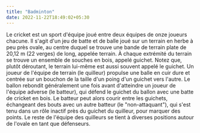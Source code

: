 ```yaml
---
title: "Badminton"
date: 2022-11-22T18:49:02+05:30
---
```


Le cricket est un sport d'équipe joué entre deux équipes de onze joueurs chacune. Il s'agit d'un jeu de batte et de balle joué sur un terrain en herbe à peu près ovale, au centre duquel se trouve une bande de terrain plate de 20,12 m (22 verges) de long, appelée terrain. À chaque extrémité du terrain se trouve un ensemble de souches en bois, appelé guichet. Notez que, plutôt déroutant, le terrain lui-même est aussi souvent appelé le guichet. Un joueur de l'équipe de terrain (le quilleur) propulse une balle en cuir dure et centrée sur un bouchon de la taille d'un poing d'un guichet vers l'autre. Le ballon rebondit généralement une fois avant d'atteindre un joueur de l'équipe adverse (le batteur), qui défend le guichet du ballon avec une batte de cricket en bois. Le batteur peut alors courir entre les guichets, échangeant des bouts avec un autre batteur (le "non-attaquant"), qui s'est tenu dans un rôle inactif près du guichet du quilleur, pour marquer des points. Le reste de l'équipe des quilleurs se tient à diverses positions autour de l'ovale en tant que défenseurs.